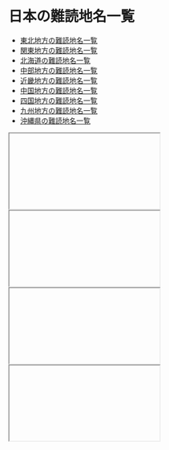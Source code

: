 # 日本の難読地名一覧

* [東北地方の難読地名一覧](https://ja.wikipedia.org/wiki/%E6%9D%B1%E5%8C%97%E5%9C%B0%E6%96%B9%E3%81%AE%E9%9B%A3%E8%AA%AD%E5%9C%B0%E5%90%8D%E4%B8%80%E8%A6%A7)
* [関東地方の難読地名一覧](https://ja.wikipedia.org/wiki/%E9%96%A2%E6%9D%B1%E5%9C%B0%E6%96%B9%E3%81%AE%E9%9B%A3%E8%AA%AD%E5%9C%B0%E5%90%8D%E4%B8%80%E8%A6%A7)
* [北海道の難読地名一覧](https://ja.wikipedia.org/wiki/%E5%8C%97%E6%B5%B7%E9%81%93%E3%81%AE%E9%9B%A3%E8%AA%AD%E5%9C%B0%E5%90%8D%E4%B8%80%E8%A6%A7)
* [中部地方の難読地名一覧](https://ja.wikipedia.org/wiki/%E4%B8%AD%E9%83%A8%E5%9C%B0%E6%96%B9%E3%81%AE%E9%9B%A3%E8%AA%AD%E5%9C%B0%E5%90%8D%E4%B8%80%E8%A6%A7)
* [近畿地方の難読地名一覧](https://ja.wikipedia.org/wiki/%E8%BF%91%E7%95%BF%E5%9C%B0%E6%96%B9%E3%81%AE%E9%9B%A3%E8%AA%AD%E5%9C%B0%E5%90%8D%E4%B8%80%E8%A6%A7)
* [中国地方の難読地名一覧](https://ja.wikipedia.org/wiki/%E4%B8%AD%E5%9B%BD%E5%9C%B0%E6%96%B9%E3%81%AE%E9%9B%A3%E8%AA%AD%E5%9C%B0%E5%90%8D%E4%B8%80%E8%A6%A7)
* [四国地方の難読地名一覧](https://ja.wikipedia.org/wiki/%E5%9B%9B%E5%9B%BD%E5%9C%B0%E6%96%B9%E3%81%AE%E9%9B%A3%E8%AA%AD%E5%9C%B0%E5%90%8D%E4%B8%80%E8%A6%A7)
* [九州地方の難読地名一覧](https://ja.wikipedia.org/wiki/%E4%B9%9D%E5%B7%9E%E5%9C%B0%E6%96%B9%E3%81%AE%E9%9B%A3%E8%AA%AD%E5%9C%B0%E5%90%8D%E4%B8%80%E8%A6%A7)
* [沖縄県の難読地名一覧](https://ja.wikipedia.org/wiki/%E6%B2%96%E7%B8%84%E7%9C%8C%E3%81%AE%E9%9B%A3%E8%AA%AD%E5%9C%B0%E5%90%8D%E4%B8%80%E8%A6%A7)

 <iframe src="https://ja.wikipedia.org/wiki/%E6%9D%B1%E5%8C%97%E5%9C%B0%E6%96%B9%E3%81%AE%E9%9B%A3%E8%AA%AD%E5%9C%B0%E5%90%8D%E4%B8%80%E8%A6%A7></iframe>
 <iframe src="https://ja.wikipedia.org/wiki/%E9%96%A2%E6%9D%B1%E5%9C%B0%E6%96%B9%E3%81%AE%E9%9B%A3%E8%AA%AD%E5%9C%B0%E5%90%8D%E4%B8%80%E8%A6%A7></iframe>
 <iframe src="https://ja.wikipedia.org/wiki/%E5%8C%97%E6%B5%B7%E9%81%93%E3%81%AE%E9%9B%A3%E8%AA%AD%E5%9C%B0%E5%90%8D%E4%B8%80%E8%A6%A7></iframe>
 <iframe src="https://ja.wikipedia.org/wiki/%E4%B8%AD%E9%83%A8%E5%9C%B0%E6%96%B9%E3%81%AE%E9%9B%A3%E8%AA%AD%E5%9C%B0%E5%90%8D%E4%B8%80%E8%A6%A7></iframe>
 <iframe src="https://ja.wikipedia.org/wiki/%E8%BF%91%E7%95%BF%E5%9C%B0%E6%96%B9%E3%81%AE%E9%9B%A3%E8%AA%AD%E5%9C%B0%E5%90%8D%E4%B8%80%E8%A6%A7></iframe>
 <iframe src="https://ja.wikipedia.org/wiki/%E4%B8%AD%E5%9B%BD%E5%9C%B0%E6%96%B9%E3%81%AE%E9%9B%A3%E8%AA%AD%E5%9C%B0%E5%90%8D%E4%B8%80%E8%A6%A7></iframe>
 <iframe src="https://ja.wikipedia.org/wiki/%E5%9B%9B%E5%9B%BD%E5%9C%B0%E6%96%B9%E3%81%AE%E9%9B%A3%E8%AA%AD%E5%9C%B0%E5%90%8D%E4%B8%80%E8%A6%A7></iframe>
 <iframe src="https://ja.wikipedia.org/wiki/%E4%B9%9D%E5%B7%9E%E5%9C%B0%E6%96%B9%E3%81%AE%E9%9B%A3%E8%AA%AD%E5%9C%B0%E5%90%8D%E4%B8%80%E8%A6%A7></iframe>
 <iframe src="https://ja.wikipedia.org/wiki/%E6%B2%96%E7%B8%84%E7%9C%8C%E3%81%AE%E9%9B%A3%E8%AA%AD%E5%9C%B0%E5%90%8D%E4%B8%80%E8%A6%A7></iframe>







